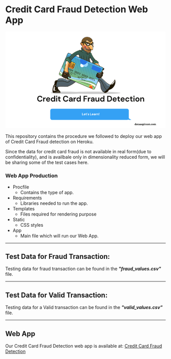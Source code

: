 # Credit Card Fraud Detection Web App

![My level of Imagery, lol](card_image.png)

This repository contains the procedure we followed to deploy our web app of Credit Card Fraud detection on Heroku.

Since the data for credit card fraud is not available in real form(due to confidentiality), and is availbale only in dimensionality reduced form, we will be sharing some of the test cases here.

### Web App Production

- Procfile
  - Contains the type of app.
- Requirements
  - Libraries needed to run the app.
- Templates
  - Files required for rendering purpose
- Static
  - CSS styles
- App
  - Main file which will run our Web App.

---

<!-- ## Report

A thorough report on what we did can be found in *_FinalReport.md_* or *_FinalReport.pdf_* file.

**** -->

## Test Data for Fraud Transaction:

Testing data for fraud transaction can be found in the **_"fraud_values.csv"_** file.

---

## Test Data for Valid Transaction:

Testing data for a Valid transaction can be found in the **_"valid_values.csv"_** file.

---

## Web App

Our Credit Card Fraud Detection web app is available at: [Credit Card Fraud Detection](https://www.google.com/url?q=https://credit-card-fraud-detect-ion.herokuapp.com/&sa=D&source=hangouts&ust=1599890506172000&usg=AFQjCNFMw5kRvTCqhn-xm35d7hSq0sooYQ)
